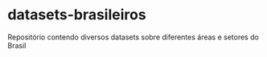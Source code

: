 # datasets-brasileiros
Repositório contendo diversos datasets sobre diferentes áreas e setores do Brasil

